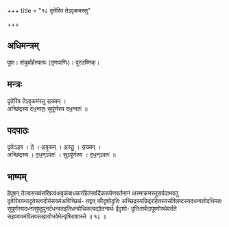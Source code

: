 +++
title = "१८ दृतेरिव तेऽवृकमस्तु"

+++
## अधिमन्त्रम्
पूषा। शंयुर्बार्हस्पत्यः (तृणपाणिः)। पुरउष्णिक्।

## मन्त्रः
दृते॑रिव तेऽवृ॒कम॑स्तु स॒ख्यम् ।  
अच्छि॑द्रस्य दध॒न्वतः॒ सुपू॑र्णस्य दध॒न्वतः॑ ॥

## पदपाठः
दृतेः॑ऽइव । ते॒ । अ॒वृ॒कम् । अ॒स्तु॒ । स॒ख्यम् ।  
अच्छि॑द्रस्य । द॒ध॒न्ऽवतः॑ । सुऽपू॑र्णस्य । द॒ध॒न्ऽवतः॑ ॥

## भाष्यम्
हेपूषन् तेतवसख्यंसखित्वंअवृकंबाधकरहितंसर्वदैकरूपेणवर्तमानं अस्माकमस्तुसर्वदाभवतु दृतेरिवयथादृतेस्त्वदीयंसख्यंअविच्छिन्नं- तद्वत् कीदृशोदृतिः अच्छिद्रस्यछिद्ररहितस्यसंश्लिष्टस्यदधन्वतोदधिमतः सुपूर्णस्यदध्नासुष्ठुपुनर्दधन्वतइतिधन्वोधिकत्वद्योतनार्थः ईदृशो- दृतिःसर्वदापूष्णोरथेवर्तते सइववयमपितवसखायोभवेमेत्यृषिराशास्ते ॥ १८ ॥